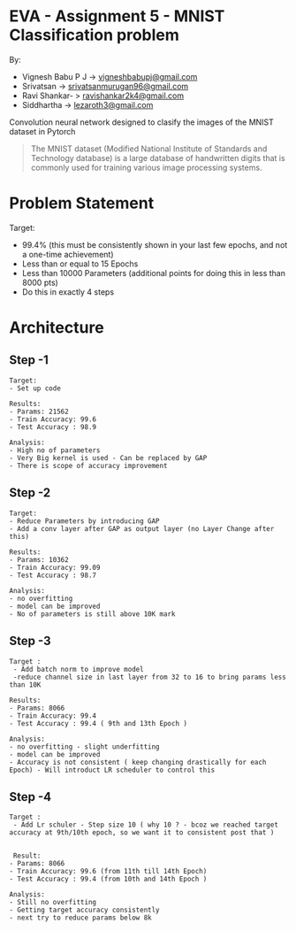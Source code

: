 # EVA - Assignment 5 - MNIST Classification problem

By:
  - Vignesh Babu P J -> vigneshbabupj@gmail.com
  - Srivatsan -> srivatsanmurugan96@gmail.com
  - Ravi Shankar- > ravishankar2k4@gmail.com
  - Siddhartha -> lezaroth3@gmail.com

Convolution neural network designed to clasify the images of the MNIST dataset in Pytorch

> The MNIST dataset (Modified National Institute of Standards and Technology database) is a large database of handwritten digits that is commonly used for training various image processing systems.

# Problem Statement
Target:
* 99.4% (this must be consistently shown in your last few epochs, and not a one-time achievement)
* Less than or equal to 15 Epochs
* Less than 10000 Parameters (additional points for doing this in less than 8000 pts)
* Do this in exactly 4 steps


# Architecture 
## Step -1 

    Target:
    - Set up code
    
    Results:
    - Params: 21562
    - Train Accuracy: 99.6
    - Test Accuracy : 98.9
    
    Analysis:
    - High no of parameters
    - Very Big kernel is used - Can be replaced by GAP
    - There is scope of accuracy improvement

## Step -2

    Target:
    - Reduce Parameters by introducing GAP
    - Add a conv layer after GAP as output layer (no Layer Change after this)
    
    Results:
    - Params: 10362
    - Train Accuracy: 99.09
    - Test Accuracy : 98.7
    
    Analysis:
    - no overfitting
    - model can be improved
    - No of parameters is still above 10K mark

## Step -3

    Target :
     - Add batch norm to improve model 
     -reduce channel size in last layer from 32 to 16 to bring params less than 10K
    
    Results:
    - Params: 8066
    - Train Accuracy: 99.4
    - Test Accuracy : 99.4 ( 9th and 13th Epoch )
    
    Analysis:
    - no overfitting - slight underfitting
    - model can be improved
    - Accuracy is not consistent ( keep changing drastically for each Epoch) - Will introduct LR scheduler to control this
    
## Step -4

    Target :
     - Add Lr schuler - Step size 10 ( why 10 ? - bcoz we reached target accuracy at 9th/10th epoch, so we want it to consistent post that )
    
    
     Result:
    - Params: 8066
    - Train Accuracy: 99.6 (from 11th till 14th Epoch)
    - Test Accuracy : 99.4 (from 10th and 14th Epoch )
    
    Analysis:
    - Still no overfitting
    - Getting target accuracy consistently
    - next try to reduce params below 8k

